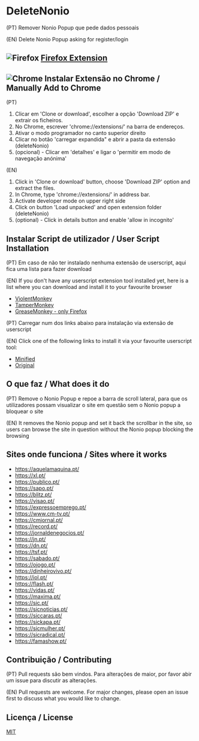 # DeleteNonio

(PT) Remover Nonio Popup que pede dados pessoais

(EN) Delete Nonio Popup asking for register/login

## ![Firefox](https://i.imgur.com/k8dziXb.png) [Firefox Extension](https://addons.mozilla.org/en-US/firefox/addon/deletenonio/)

## ![Chrome](https://i.imgur.com/ljzYiSH.png) Instalar Extensão no Chrome / Manually Add to Chrome

(PT)

1. Clicar em 'Clone or download', escolher a opção 'Download ZIP' e extrair os ficheiros.
2. No Chrome, escrever 'chrome://extensions/' na barra de endereços.
3. Ativar o modo programador no canto superior direito
4. Clicar no botão 'carregar expandida" e abrir a pasta da extensão (deleteNonio)
5. (opcional) - Clicar em 'detalhes' e ligar o 'permitir em modo de navegação anónima'

(EN)

1. Click in 'Clone or download' button,  choose 'Download ZIP' option and extract the files.
2. In Chrome, type 'chrome://extensions/' in address bar.
3. Activate developer mode on upper right side
4. Click on button 'Load unpacked' and open extension folder (deleteNonio)
5. (optional) - Click in details button and enable 'allow in incognito'

## Instalar Script de utilizador / User Script Installation

(PT) Em caso de não ter instalado nenhuma extensão de userscript, aqui fica uma lista para fazer download

(EN) If you don't have any userscript extension tool installed yet, here is a list where you can download and install it to your favourite browser

- [ViolentMonkey](https://violentmonkey.github.io/get-it/)
- [TamperMonkey](https://www.tampermonkey.net/)
- [GreaseMonkey - only Firefox](https://addons.mozilla.org/en-US/firefox/addon/greasemonkey/)

(PT) Carregar num dos links abaixo para instalação via extensão de userscript

(EN) Click one of the following links to install it via your favourite userscript tool:

- [Minified](https://raw.githubusercontent.com/dippas/DeleteNonio/master/js/deleteNonio.min.user.js)
- [Original](https://raw.githubusercontent.com/dippas/DeleteNonio/master/js/deleteNonio.user.js)

## O que faz / What does it do

(PT) Remove o Nonio Popup e repoe a barra de scroll lateral, para que os utilizadores possam visualizar o site em questão sem o Nonio popup a bloquear o site

(EN) It removes the Nonio popup and set it back the scrollbar in the site, so users can browse the site in question without the Nonio popup blocking the browsing

## Sites onde funciona / Sites where it works

- <https://aquelamaquina.pt/>
- <https://xl.pt/>
- <https://publico.pt/>
- <https://sapo.pt/>
- <https://blitz.pt/>
- <https://visao.pt/>
- <https://expressoemprego.pt/>
- <https://www.cm-tv.pt/>
- <https://cmjornal.pt/>
- <https://record.pt/>
- <https://jornaldenegocios.pt/>
- <https://jn.pt/>
- <https://dn.pt/>
- <https://tsf.pt/>
- <https://sabado.pt/>
- <https://ojogo.pt/>
- <https://dinheirovivo.pt/>
- <https://iol.pt/>
- <https://flash.pt/>
- <https://vidas.pt/>
- <https://maxima.pt/>
- <https://sic.pt/>
- <https://sicnoticias.pt/>
- <https://siccaras.pt/>
- <https://sickapa.pt/>
- <https://sicmulher.pt/>
- <https://sicradical.pt/>
- <https://famashow.pt/>

## Contribuição / Contributing

(PT) Pull requests são bem vindos. Para alterações de maior, por favor abir um issue para discutir as alterações.

(EN) Pull requests are welcome. For major changes, please open an issue first to discuss what you would like to change.

## Licença / License

[MIT](https://choosealicense.com/licenses/mit/)

